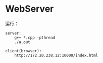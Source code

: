 # WebServer

运行：
```text
server:
    g++ *.cpp -pthread
    ./a.out

client(browser):
    http://172.20.238.12:10000/index.html
```